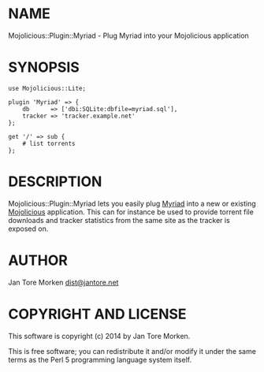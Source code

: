 # NAME

Mojolicious::Plugin::Myriad - Plug Myriad into your Mojolicious application

# SYNOPSIS

    use Mojolicious::Lite;

    plugin 'Myriad' => {
        db      => ['dbi:SQLite:dbfile=myriad.sql'],
        tracker => 'tracker.example.net'
    };

    get '/' => sub {
        # list torrents
    };

# DESCRIPTION

Mojolicious::Plugin::Myriad lets you easily plug [Myriad](https://metacpan.org/pod/Myriad) into a new or
existing [Mojolicious](https://metacpan.org/pod/Mojolicious) application. This can for instance be used to provide
torrent file downloads and tracker statistics from the same site as the
tracker is exposed on.

# AUTHOR

Jan Tore Morken <dist@jantore.net>

# COPYRIGHT AND LICENSE

This software is copyright (c) 2014 by Jan Tore Morken.

This is free software; you can redistribute it and/or modify it under
the same terms as the Perl 5 programming language system itself.

